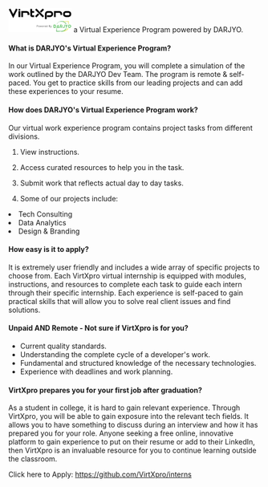 <img src="https://github.com/DARJYO/virtXpro/blob/main/img/vxp.png" height="25%" width="25%">    
a Virtual Experience Program powered by DARJYO.

#### What is DARJYO's Virtual Experience Program?

In our Virtual Experience Program, you will complete a simulation of the work outlined by the DARJYO Dev Team. The program is remote & self-paced. You get to practice skills from our leading projects and can add these experiences to your resume.

#### How does DARJYO's Virtual Experience Program work?

Our virtual work experience program contains project tasks from different divisions.
1. View instructions.
2. Access curated resources to help you in the task.
3. Submit work that reflects actual day to day tasks.

4. Some of our projects include:
<li>Tech Consulting 
<li>Data Analytics 
<li>Design & Branding 

#### How easy is it to apply?

It is extremely user friendly and includes a wide array of specific projects to choose from. Each VirtXpro virtual internship is equipped with modules, instructions, and resources to complete each task to guide each intern through their specific internship. Each experience is self-paced to gain practical skills that will allow you to solve real client issues and find solutions.

#### Unpaid AND Remote - Not sure if VirtXpro is for you?

- Current quality standards.
- Understanding the complete cycle of a developer's work.
- Fundamental and structured knowledge of the necessary technologies.
- Experience with deadlines and work planning.

#### VirtXpro prepares you for your first job after graduation?

As a student in college, it is hard to gain relevant experience. Through VirtXpro, you will be able to gain exposure into the relevant tech fields. It allows you to have something to discuss during an interview and how it has prepared you for your role.
Anyone seeking a free online, innovative platform to gain experience to put on their resume or add to their LinkedIn, then VirtXpro is an invaluable resource for you to continue learning outside the classroom.


Click here to Apply: https://github.com/VirtXpro/interns
